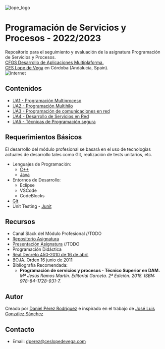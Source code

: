 ![lope_logo](https://www.ceslopedevega.com/wp-content/uploads/2020/03/pruebalogo.svg_.png)

# Programación de Servicios y Procesos - 2022/2023

Repositorio para el seguimiento y evaluación de la asignatura Programación de Servicios y Procesos.  
[CFGS Desarrollo de Aplicaciones Multiplaforma.](https://www.ceslopedevega.com/grado-superior-desarrollo-de-aplicaciones-multiplataforma/)  
[CES Lope de Vega](https://www.ceslopedevega.com/) en Córdoba (Andalucía, Spain).  
![internet](https://cdn0.iconfinder.com/data/icons/azure-illustrations/1000/web_development___maintenance_construction_teamwork_website_webpage_browser-256.png)

## Contenidos
- [UA1 - Programación Multiproceso](https://github.com/daniteleco/psp-22-23/tree/main/UA1)
- [UA2 - Programación Multihilo](https://github.com/daniteleco/psp-22-23/tree/main/UA2)
- [UA3 - Programación de comunicaciones en red](https://github.com/daniteleco/psp-22-23/tree/main/UA3)
- [UA4 - Desarrollo de Servicios en Red](https://github.com/daniteleco/psp-22-23/tree/main/UA4)
- [UA5 - Técnicas de Programación segura](https://github.com/daniteleco/psp-22-23/tree/main/UA5)

## Requerimientos Básicos

El desarrollo del módulo profesional se basará en el uso de tecnologías actuales de desarrollo tales como Git, realización de tests unitarios, etc.

- Lenguajes de Programación: 
  - [C++](https://isocpp.org/)
  - [Java](https://docs.oracle.com/en/java/javase/18/docs/api/index.html)
- Entornos de Desarrollo:
  - Eclipse
  - VSCode
  - CodeBlocks 
- [Git](https://git-scm.com/)
- Unit Testing - [Junit](https://junit.org/junit5/)
  
## Recursos

- Canal Slack del Módulo Profesional //TODO
-  [Repositorio Asignatura](https://github.com/daniteleco/psp-22-23)
- [Presentación Asignatura](https://docs.google.com/presentation/d/e/2PACX-1vThgrhL3Xa-ikJbOLEhtFyXF719GTm6M4rSH0FiDisNHK13id7bxeD7FpccvOkjnZFIjf_GfmKF3CFd/pub?start=true&loop=false&delayms=10000&slide=id.gedc4121aa8_0_925) //TODO
- Programación Didáctica
- [Real Decreto 450-2010 de 16 de abril](https://www.boe.es/buscar/doc.php?id=BOE-A-2010-8067)
- [BOJA. Orden 16 junio de 2011](https://www.juntadeandalucia.es/boja/2011/142/20)
- Bibliografía Recomendada: 
  - **Programación de servicios y procesos - Técnico Superior en DAM.** *Mª Jesús Ramos Martín. Editorial Garceta. 2ª Edición. 2018. ISBN: 978-84-1728-931-7.*



## Autor

Creado por [Daniel Pérez Rodríguez](https://twitter.com/daniteleco) e inspirado en el trabajo de [José Luis González Sánchez](https://github.com/joseluisgs/ProgServiciosProcesos-00-2021-2022)

## Contacto
- Email: [dperez@ceslopedevega.com](mailto:dperez@ceslopedevega.com)

